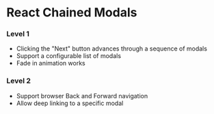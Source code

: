 # React Chained Modals

### Level 1

 - Clicking the "Next" button advances through a sequence of modals
 - Support a configurable list of modals
 - Fade in animation works
 
### Level 2

 - Support browser Back and Forward navigation
 - Allow deep linking to a specific modal
 
